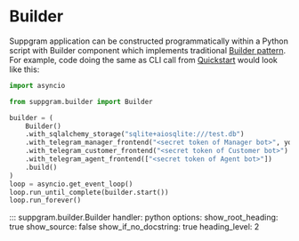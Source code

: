 # Builder

Suppgram application can be constructed programmatically
within a Python script with Builder component which implements
traditional [Builder pattern](https://refactoring.guru/design-patterns/builder).
For example, code doing the same as CLI call from [Quickstart](quickstart.md) would look like this:

```python
import asyncio

from suppgram.builder import Builder

builder = (
    Builder()
    .with_sqlalchemy_storage("sqlite+aiosqlite:///test.db")
    .with_telegram_manager_frontend("<secret token of Manager bot>", your_Telegram_user_ID)
    .with_telegram_customer_frontend("<secret token of Customer bot>")
    .with_telegram_agent_frontend(["<secret token of Agent bot>"])
    .build()
)
loop = asyncio.get_event_loop()
loop.run_until_complete(builder.start())
loop.run_forever()
```


::: suppgram.builder.Builder
    handler: python
    options:
      show_root_heading: true
      show_source: false
      show_if_no_docstring: true
      heading_level: 2

